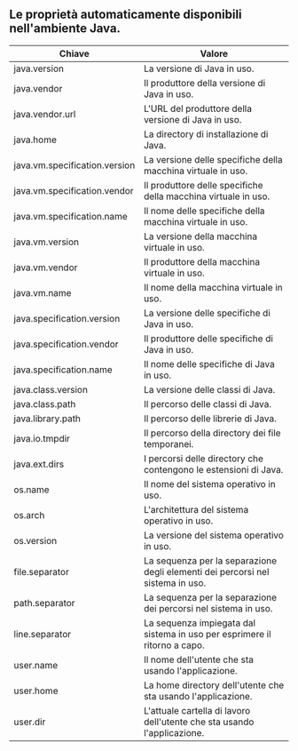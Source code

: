 Le proprietà automaticamente disponibili nell'ambiente Java.
-----------------------------------------------------------------
Chiave|Valore
---|---
java.version|La versione di Java in uso.
java.vendor|Il produttore della versione di Java in uso.
java.vendor.url|L'URL del produttore della versione di Java in uso.
java.home|La directory di installazione di Java.
java.vm.specification.version|La versione delle specifiche della macchina virtuale in uso.
java.vm.specification.vendor|Il produttore delle specifiche della macchina virtuale in uso.
java.vm.specification.name|Il nome delle specifiche della macchina virtuale in uso.
java.vm.version|La versione della macchina virtuale in uso.
java.vm.vendor|Il produttore della macchina virtuale in uso.
java.vm.name|Il nome della macchina virtuale in uso.
java.specification.version|La versione delle specifiche di Java in uso.
java.specification.vendor|Il produttore delle specifiche di Java in uso.
java.specification.name|Il nome delle specifiche di Java in uso.
java.class.version|La versione delle classi di Java.
java.class.path|Il percorso delle classi di Java.
java.library.path|Il percorso delle librerie di Java.
java.io.tmpdir|Il percorso della directory dei file temporanei.
java.ext.dirs|I percorsi delle directory che contengono le estensioni di Java.
os.name|Il nome del sistema operativo in uso.
os.arch|L'architettura del sistema operativo in uso.
os.version|La versione del sistema operativo in uso.
file.separator|La sequenza per la separazione degli elementi dei percorsi nel sistema in uso.
path.separator|La sequenza per la separazione dei percorsi nel sistema in uso.
line.separator|La sequenza impiegata dal sistema in uso per esprimere il ritorno a capo.
user.name|Il nome dell'utente che sta usando l'applicazione.
user.home|La home directory dell'utente che sta usando l'applicazione.
user.dir|L'attuale cartella di lavoro dell'utente che sta usando l'applicazione.